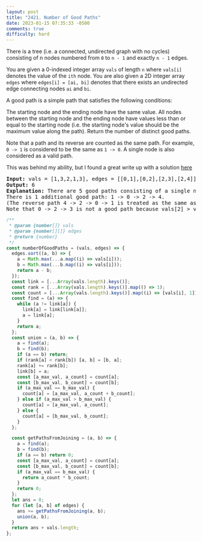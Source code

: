 ```yaml
---
layout: post
title: "2421. Number of Good Paths"
date: 2023-01-15 07:35:33 -0500
comments: true
difficulty: hard
---
```


There is a tree (i.e. a connected, undirected graph with no cycles) consisting of n nodes numbered from `0` to `n - 1` and exactly `n - 1` edges.

You are given a 0-indexed integer array `vals` of length `n` where `vals[i]` denotes the value of the `ith` node. You are also given a 2D integer array `edges` where `edges[i] = [ai, bi]` denotes that there exists an undirected edge connecting nodes `ai` and `bi`.

A good path is a simple path that satisfies the following conditions:

The starting node and the ending node have the same value.
All nodes between the starting node and the ending node have values less than or equal to the starting node (i.e. the starting node's value should be the maximum value along the path).
Return the number of distinct good paths.

Note that a path and its reverse are counted as the same path. For example, `0 -> 1` is considered to be the same as `1 -> 0`. A single node is also considered as a valid path.

This was behind my ability, but I found a great write up with a solution [here](https://leetcode.com/problems/number-of-good-paths/solutions/3052905/javascript-union-find/?languageTags=javascript)

<pre><strong>Input:</strong> vals = [1,3,2,1,3], edges = [[0,1],[0,2],[2,3],[2,4]]
<strong>Output:</strong> 6
<strong>Explanation:</strong> There are 5 good paths consisting of a single node.
There is 1 additional good path: 1 -&gt; 0 -&gt; 2 -&gt; 4.
(The reverse path 4 -&gt; 2 -&gt; 0 -&gt; 1 is treated as the same as 1 -&gt; 0 -&gt; 2 -&gt; 4.)
Note that 0 -&gt; 2 -&gt; 3 is not a good path because vals[2] &gt; vals[0].
</pre>

```javascript
/**
 * @param {number[]} vals
 * @param {number[][]} edges
 * @return {number}
 */
const numberOfGoodPaths = (vals, edges) => {
  edges.sort((a, b) => {
    a = Math.max(...a.map((i) => vals[i]));
    b = Math.max(...b.map((i) => vals[i]));
    return a - b;
  });
  const link = [...Array(vals.length).keys()];
  const rank = [...Array(vals.length).keys()].map(() => 1);
  const count = [...Array(vals.length).keys()].map((i) => [vals[i], 1]);
  const find = (a) => {
    while (a != link[a]) {
      link[a] = link[link[a]];
      a = link[a];
    }
    return a;
  };
  const union = (a, b) => {
    a = find(a);
    b = find(b);
    if (a == b) return;
    if (rank[a] < rank[b]) [a, b] = [b, a];
    rank[a] += rank[b];
    link[b] = a;
    const [a_max_val, a_count] = count[a];
    const [b_max_val, b_count] = count[b];
    if (a_max_val == b_max_val) {
      count[a] = [a_max_val, a_count + b_count];
    } else if (a_max_val > b_max_val) {
      count[a] = [a_max_val, a_count];
    } else {
      count[a] = [b_max_val, b_count];
    }
  };

  const getPathsFromJoining = (a, b) => {
    a = find(a);
    b = find(b);
    if (a == b) return 0;
    const [a_max_val, a_count] = count[a];
    const [b_max_val, b_count] = count[b];
    if (a_max_val == b_max_val) {
      return a_count * b_count;
    }
    return 0;
  };
  let ans = 0;
  for (let [a, b] of edges) {
    ans += getPathsFromJoining(a, b);
    union(a, b);
  }
  return ans + vals.length;
};
```
